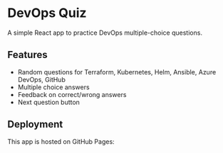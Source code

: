 # DevOps Quiz

A simple React app to practice DevOps multiple-choice questions.

## Features

- Random questions for Terraform, Kubernetes, Helm, Ansible, Azure DevOps, GitHub
- Multiple choice answers
- Feedback on correct/wrong answers
- Next question button

## Deployment

This app is hosted on GitHub Pages:

